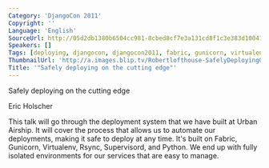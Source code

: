 ```yaml
---
Category: 'DjangoCon 2011'
Copyright: ''
Language: 'English'
SourceUrl: http://05d2db1380b6504cc981-8cbed8cf7e3a131cd8f1c3e383d10041.r93.cf2.rackcdn.com/djangocon-2011/85_safely-deploying-on-the-cutting-edge.m4v
Speakers: []
Tags: [deploying, djangocon, djangocon2011, fabric, gunicorn, virtualenv, web]
ThumbnailUrl: 'http://a.images.blip.tv/Robertlofthouse-SafelyDeployingOnTheCuttingEdge850-33.jpg'
Title: '"Safely deploying on the cutting edge"'
---
```

Safely deploying on the cutting edge

Eric Holscher

This talk will go through the deployment system that we have built at Urban
Airship. It will cover the process that allows us to automate our deployments,
making it safe to deploy at any time. It's built on Fabric, Gunicorn,
Virtualenv, Rsync, Supervisord, and Python. We end up with fully isolated
environments for our services that are easy to manage.

